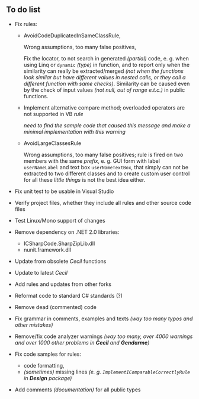 To do list
----------

* Fix rules:

  - AvoidCodeDuplicatedInSameClassRule, 

    Wrong assumptions, too many false positives,

    Fix the locator, to not search in generated _(partial)_ code, e. g. when using Linq or `dynamic` _(type)_ in function, and to report only when the similarity can really be extracted/merged _(not when the functions look similar but have different values in nested calls, or they call a different function with same checks)_. Similarity can be caused even by the check of input values _(not null, out of range e.t.c.)_ in public functions.

  - Implement alternative compare method; overloaded operators are not supported in VB *rule*

    _need to find the sample code that caused this message and make a minimal implementation with this warning_

  - AvoidLargeClassesRule

    Wrong assumptions, too many false positives; rule is fired on two members with the same *prefix*, e. g. GUI form with label `userNameLabel` and text box `userNameTextBox`, that simply can not be extracted to two different classes and to create custom user control for all these *little things* is not the best idea either.

* Fix unit test to be usable in Visual Studio

* Verify project files, whether they include all rules and other source code files

* Test Linux/Mono support of changes

* Remove dependency on .NET 2.0 libraries:

  * ICSharpCode.SharpZipLib.dll
  * nunit.framework.dll

* Update from obsolete *Cecil* functions

* Update to latest *Cecil*

* Add rules and updates from other forks

* Reformat code to standard C# standards (?)

* Remove dead (commented) code

* Fix grammar in comments, examples and texts *(way too many typos and other mistakes)*

* Remove/fix code analyzer warnings _(way too many, over 4000 warnings and over 1000 other problems in **Cecil** and **Gendarme**)_

* Fix code samples for rules:

  * code formatting,
  * *(sometimes)* missing lines *(e. g. `ImplementIComparableCorrectlyRule` in **Design** package)*

* Add comments *(documentation)* for all public types

